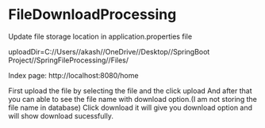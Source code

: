 # FileDownloadProcessing

Update file storage location in application.properties file

uploadDir=C://Users//akash//OneDrive//Desktop//SpringBoot Project//SpringFileProcessing//Files/

Index page: http://localhost:8080/home

First upload the file by selecting the file and the click upload
And after that you can able to see the file name with download option.(I am not storing the file name in database)
Click download it will give you download option and will show download sucessfully.
